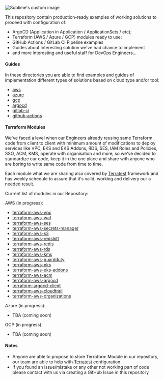 <p align="left">
  <img src="https://dedicatted.com/images/Logo.svg?imwidth=48" alt="Sublime's custom image"/>
</p>

This repository contain production-ready examples of working solutions to proceed with configuration of: 

- ArgoCD (Application in Application / ApplicationSets / etc);
- Terraform (AWS / Azure / GCP) modules ready to use;
- GitHub Actions / GitLab CI Pipeline examples
- Guides about interesting solution we've had chance to implement 
- and more interesting and useful staff for DevOps Engineers...

#### Guides 
In these directories you are able to find examples and guides of implementation different types of solutions based on cloud type and/or tool:
- [aws](aws)
- [azure](azure)
- [gcp](gcp)
- [argocd](argocd)
- [gitlab-ci](gitlab-ci)
- [github-actions](github-actions)

#### Terraform Modules

We've faced a level when our Engineers already reusing same Terraform code from client to client with minimum amount of modifications to deploy services like VPC, EKS and EKS Addons, RDS, SES, IAM Roles and Policies, SSO, ACM, KMS, operate with
organisation and more, so we've decided to standardize our code, keep it in the one place and share with  anyone who are boring to write same code from time to time. 

Each module what we are sharing also covered by [Terratest](https://terratest.gruntwork.io/) framework and has weekly schedule to assure that it's valid, working and delivery our a needed result.

Current list of modules in our Repository:

AWS (in progress):
- [terraform-aws-vpc](terraform%2Faws%2Fmodules%2Fterraform-aws-vpc)
- [terraform-aws-waf](terraform%2Faws%2Fmodules%2Fterraform-aws-waf)
- [terraform-aws-ses](terraform%2Faws%2Fmodules%2Fterraform-aws-ses)
- [terraform-aws-secrets-manager](terraform%2Faws%2Fmodules%2Fterraform-aws-secrets-manager)
- [terraform-aws-s3](terraform%2Faws%2Fmodules%2Fterraform-aws-s3)
- [terraform-aws-redshift](terraform%2Faws%2Fmodules%2Fterraform-aws-redshift)
- [terraform-aws-redis](terraform%2Faws%2Fmodules%2Fterraform-aws-redis)
- [terraform-aws-rds](terraform%2Faws%2Fmodules%2Fterraform-aws-rds)
- [terraform-aws-kms](terraform%2Faws%2Fmodules%2Fterraform-aws-kms)
- [terraform-aws-guardduty](terraform%2Faws%2Fmodules%2Fterraform-aws-guardduty)
- [terraform-aws-eks](terraform%2Faws%2Fmodules%2Fterraform-aws-eks)
- [terraform-aws-eks-addons](terraform%2Faws%2Fmodules%2Fterraform-aws-eks-addons)
- [terraform-aws-acm](terraform%2Faws%2Fmodules%2Fterraform-aws-acm)
- [terraform-aws-argocd](terraform%2Faws%2Fmodules%2Fterraform-aws-argocd)
- [terraform-argocd-client](terraform%2Faws%2Fmodules%2Fterraform-argocd-client)
- [terraform-aws-cloudtrail](terraform%2Faws%2Fmodules%2Fterraform-aws-cloudtrail)
- [terraform-aws-organizations](terraform%2Faws%2Fmodules%2Fterraform-aws-organizations)

Azure (in progress):
- TBA (coming soon)

GCP (in progress):
- TBA (coming soon)

#### Notes

- Anyone are able to propose to store Terraform Module in our repository, our team are able to help with [Terratest](https://terratest.gruntwork.io/) configuration
- If you found an issue/mistake or any other not working part of code please contact with us via creating a GitHub Issue in this repository

